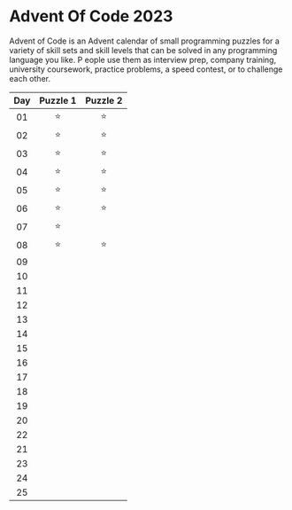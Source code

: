 # Advent Of Code 2023

Advent of Code is an Advent calendar of small programming puzzles for a variety of skill sets and skill levels that can be solved in any programming language you like. P
eople use them as interview prep, company training, university coursework, practice problems, a speed contest, or to challenge each other.

| Day | Puzzle 1 | Puzzle 2 |
| :-: | :------: | :------: |
| 01  |  :star:  |  :star:  |
| 02  |  :star:  |  :star:  |
| 03  |  :star:  |  :star:  |
| 04  |  :star:  |  :star:  |
| 05  |  :star:  |  :star:  |
| 06  |  :star:  |  :star:  |
| 07  |  :star:  |          |
| 08  |  :star:  |  :star:  |
| 09  |          |          |
| 10  |          |          |
| 11  |          |          |
| 12  |          |          |
| 13  |          |          |
| 14  |          |          |
| 15  |          |          |
| 16  |          |          |
| 17  |          |          |
| 18  |          |          |
| 19  |          |          |
| 20  |          |          |
| 22  |          |          |
| 21  |          |          |
| 23  |          |          |
| 24  |          |          |
| 25  |          |          |

